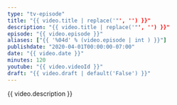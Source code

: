 ```yaml
---
type: "tv-episode"
title: "{{ video.title | replace('"', '') }}"
description: "{{ video.title | replace('"', '') }}"
episode: "{{ video.episode }}"
aliases: ["{{ '%04d' % (video.episode | int ) }}"]
publishdate: "2020-04-01T00:00:00-07:00"
date: "{{ video.date }}"
minutes: 120
youtube: "{{ video.videoId }}"
draft: "{{ video.draft | default('False') }}"
---
```


{{ video.description }}
